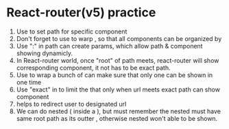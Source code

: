 # React-router(v5) practice

1. Use <Route path=""> to set path for specific component
2. Don't forget to use <BrowserRouter> to warp <App>, so that all components can be organized by <Route>
3. Use ":" in path can create params, which allow path & component showing dynamicly.
4. In React-router world, once "root" of path meets, react-router will show corresponding component, it not has to be exact path.
5. Use <Switch> to wrap a bunch of <Route> can make sure that only one <Route> can be shown in one time
6. Use "exact" in <Route> to limit the <Route> that only when url meets exact path can show component
7. <Redirect to=""> helps to redirect user to designated url
8. We can do nested <Route> (<Route> inside a <Route>), but must remember the nested <Router> must have same root path as its outter <Router>, otherwise nested <Router> won't able to be shown.
